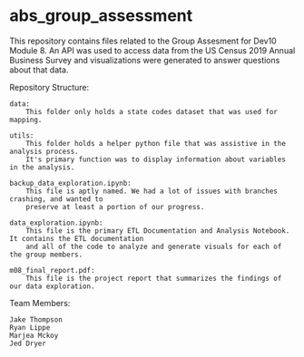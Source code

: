 # abs_group_assessment
This repository contains files related to the Group Assesment for Dev10 Module 8. An API was used to access data from the US Census 2019 Annual Business Survey and visualizations were generated to answer questions about that data.

Repository Structure:
    
    data:
        This folder only holds a state codes dataset that was used for mapping.
        
    utils:
        This folder holds a helper python file that was assistive in the analysis process. 
        It's primary function was to display information about variables in the analysis.
    
    backup_data_exploration.ipynb:
        This file is aptly named. We had a lot of issues with branches crashing, and wanted to
        preserve at least a portion of our progress.
        
    data_exploration.ipynb:
        This file is the primary ETL Documentation and Analysis Notebook. It contains the ETL documentation
        and all of the code to analyze and generate visuals for each of the group members.
        
    m08_final_report.pdf:
        This file is the project report that summarizes the findings of our data exploration.

Team Members:

    Jake Thompson
    Ryan Lippe
    Marjea Mckoy
    Jed Dryer

